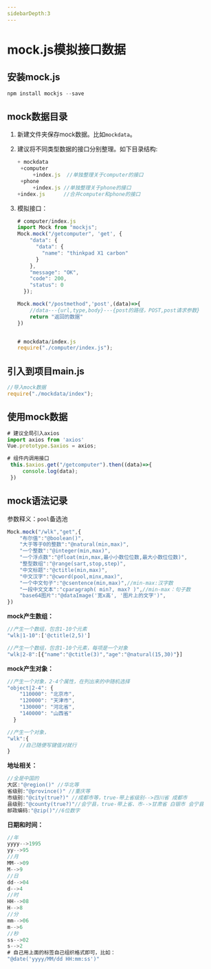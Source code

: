```yaml
---
sidebarDepth:3
---
```


# mock.js模拟接口数据



## 安装mock.js

```javascript
npm install mockjs --save
```

## mock数据目录

1. 新建文件夹保存mock数据。比如`mockdata`。

2. 建议将不同类型数据的接口分别整理。如下目录结构:

   ```javascript
   + mockdata
   	+computer
   		+index.js  //单独整理关于computer的接口
   	+phone
   		+index.js //单独整理关于phone的接口
   +index.js   	  //合并computer和phone的接口
   ```

3. 模拟接口：

   ```javascript
   # computer/index.js
   import Mock from "mockjs";
   Mock.mock("/getcomputer", 'get', {
       "data": {
         "data": {
           "name": "thinkpad X1 carbon"
         }
       },
       "message": "OK",
       "code": 200,
       "status": 0
     });
   
   Mock.mock("/postmethod",'post',(data)=>{
       //data---{url,type,body}---{post的路径，POST,post请求参数}
       return "返回的数据"
   })
   
   
   # mockdata/index.js
   require("./computer/index.js");
   ```

## 引入到项目main.js

```javascript
//导入mock数据
require("./mockdata/index");
```



##  使用mock数据

```javascript
# 建议全局引入axios
import axios from 'axios'
Vue.prototype.$axios = axios;

# 组件内调用接口
 this.$axios.get("/getcomputer").then((data)=>{
     console.log(data);
 })
```





## mock语法记录

参数释义：`pool`备选池

```javascript
Mock.mock("/wlk","get",{
    "布尔值":"@boolean()",
    "大于等于0的整数":"@natural(min,max)",
    "一个整数":"@integer(min,max)",
    "一个浮点数":"@float(min,max,最小小数位位数,最大小数位位数)",
    "整型数组":"@range(sart,stop,step)",
    "中文标题":"@ctitle(min,max)",
    "中文汉字":"@cword(pool,minx,max)",
    "一个中文句子":"@csentence(min,max)",//min-max:汉字数
    "一段中文文本":"cparagraph( min?, max? )",//min-max：句子数
    "base64图片":"@dataImage('宽x高', '图片上的文字')",
})
```

**mock产生数组：**

```javascript
//产生一个数组，包含1-10个元素
"wlk|1-10":['@ctitle(2,5)'] 

//产生一个数组，包含1-10个元素，每项是一个对象
"wlk|2-8":[{"name":"@ctitle(3)","age":"@natural(15,30)"}]
```

**mock产生对象：**

```javascript
//产生一个对象，2-4个属性，在列出来的中随机选择
"object|2-4": {
    "110000": "北京市",
    "120000": "天津市",
    "130000": "河北省",
    "140000": "山西省"
  }

//产生一个对象，
"wlk":{
    //自己随便写键值对就行
}
```

**地址相关：**

```javascript
//全是中国的
大区:"@region()" //华北等
省级别:"@province()" //重庆等
市级别:"@city(true?)" //成都市等，true-带上省级别-->四川省 成都市
县级别:"@county(true?)"//会宁县，true-带上省、市-->甘肃省 白银市 会宁县
邮政编码:"@zip()"//6位数字
```

**日期和时间：**

```javascript
//年
yyyy-->1995
yy-->95
//月
MM-->09
M-->9
//日
dd-->04
d-->4
//时
HH-->08
H-->8
//分
mm-->06
m-->6
//秒
ss-->02
s-->2
# 自己用上面的标签自己组织格式即可，比如：
"@date('yyyy/MM/dd HH:mm:ss')"

```

